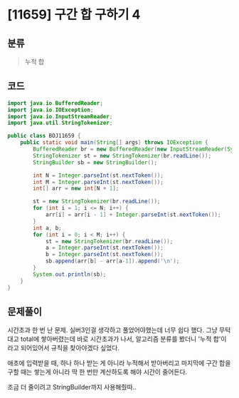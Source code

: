 # [11659] 구간 합 구하기 4

## 분류
> 누적 합

## 코드
```java
import java.io.BufferedReader;
import java.io.IOException;
import java.io.InputStreamReader;
import java.util.StringTokenizer;

public class BOJ11659 {
	public static void main(String[] args) throws IOException {
		BufferedReader br = new BufferedReader(new InputStreamReader(System.in));
		StringTokenizer st = new StringTokenizer(br.readLine());
		StringBuilder sb = new StringBuilder();

		int N = Integer.parseInt(st.nextToken());
		int M = Integer.parseInt(st.nextToken());
		int[] arr = new int[N + 1];

		st = new StringTokenizer(br.readLine());
		for (int i = 1; i <= N; i++) {
			arr[i] = arr[i - 1] + Integer.parseInt(st.nextToken());
		}
		int a, b;
		for (int i = 0; i < M; i++) {
			st = new StringTokenizer(br.readLine());
			a = Integer.parseInt(st.nextToken());
			b = Integer.parseInt(st.nextToken());
			sb.append(arr[b] - arr[a-1]).append('\n');
		}
		System.out.println(sb);
	}
}
```

## 문제풀이

시간초과 한 번 난 문제. 실버3인걸 생각하고 풀었어야했는데 너무 쉽다 했다. 그냥 무턱대고 total에 쌓아버렸는데 바로 시간초과가 나서, 알고리즘 분류를 봤더니 '누적 합'이라고 되어있어서 규칙을 찾아야겠다 싶었다.

애초에 입력받을 때, 하나 하나 받는 게 아니라 누적해서 받아버리고 마지막에 구간 합을 구할 때는 쌓는게 아니라 딱 한 번만 계산하도록 해야 시간이 줄어든다.

조금 더 줄이려고 StringBuilder까지 사용해줬따..